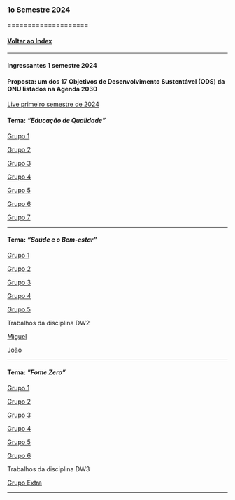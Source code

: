
### 1o Semestre 2024
====================
#### [Voltar ao Index](README.md)

* * *
#### Ingressantes 1 semestre 2024
#### Proposta:  um dos 17 Objetivos de Desenvolvimento Sustentável (ODS) da ONU listados na Agenda 2030

[Live primeiro semestre de 2024]()
#### Tema: _“Educação de Qualidade”_



[Grupo 1](https://github.com/CasemiroSJunior/P.I.Fatec-1SEM.2024)

[Grupo 2](https://github.com/KauaFT/PrimeiroPI_FATEC_2024)


[Grupo 3](https://github.com/KauePO/Projeto-Interdisciplinar-01-2024)


[Grupo 4](https://github.com/RashiniK/Fatec-PI)

[Grupo 5](https://github.com/bruno-santos382/PI_SEMESTRE_1)

[Grupo 6](https://github.com/DSM-Grupo-06-Projeto-Integrador-2024/dsm-grupo-6-pi)

[Grupo 7](https://github.com/GabrielVictorino8266/pi_1semestre)
* * *

#### Tema: _“Saúde e o Bem-estar”_



[Grupo 1](https://github.com/Jrdotan/Medcontrol-Proj-2SEM-Grupo-1)

[Grupo 2](https://github.com/Kallielmpinheiro/FATEC_2024_2SEM_PI)


[Grupo 3](https://github.com/bruno87532/PI-FATECDSM2SMSB)


[Grupo 4](https://github.com/Watch-Zone-Projeto-PI/Watch-Zone)

[Grupo 5](https://github.com/pedromnicolau/Projeto-PI-Kaizen)

Trabalhos da disciplina DW2

[Miguel ]()

[João]()

* * *

#### Tema: _"Fome Zero”_



[Grupo 1](https://github.com/igornsferreira/fatec-dsm-pi-3sem)

[Grupo 2](https://github.com/frqnk/DSM.PI.3)


[Grupo 3](https://github.com/marquesluana/PI_DSM_FATEC_GRUPO3_1SEM2024)


[Grupo 4](https://github.com/mvitoriasuz/PI-ArrecadaAraras)

[Grupo 5](https://github.com/pie172/FATEC_PI_1SEM_2024)

[Grupo 6](https://github.com/VitorEduardoOliveira/PI_1SEM_2024)

Trabalhos da disciplina DW3

[Grupo Extra]()



* * *